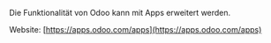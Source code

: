 Die Funktionalität von Odoo kann mit Apps erweitert werden.

Website: [https://apps.odoo.com/apps](https://apps.odoo.com/apps)